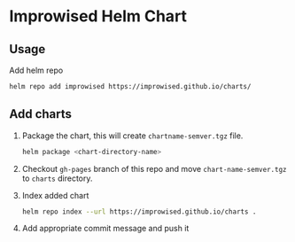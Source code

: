 # Improwised Helm Chart

## Usage

Add helm repo

```bash
helm repo add improwised https://improwised.github.io/charts/
```

## Add charts

1. Package the chart, this will create `chartname-semver.tgz` file.

   ```bash
   helm package <chart-directory-name>
   ```

2. Checkout `gh-pages` branch of this repo and move `chart-name-semver.tgz` to `charts` directory.

3. Index added chart

   ```bash
   helm repo index --url https://improwised.github.io/charts .
   ```

4. Add appropriate commit message and push it
